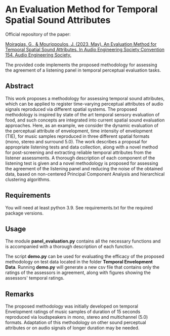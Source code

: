 
# An Evaluation Method for Temporal Spatial Sound Attributes

Official repository of the paper:

[Moiragias, G., & Mourjopoulos, J. (2023, May). An Evaluation Method for Temporal Spatial Sound Attributes. In Audio Engineering Society Convention 154. Audio Engineering Society.](http://www.aes.org/e-lib/browse.cfm?elib=22051)

The provided code implements the proposed methodology for assessing the agreement of a listening panel in temporal perceptual evaluation tasks.


## Abstract
This work proposes a methodology for assessing temporal sound attributes, which can be applied to register time-varying perceptual attributes of audio signals reproduced via different spatial systems. The proposed methodology is inspired by state of the art temporal sensory evaluation of food, and such concepts are integrated into current spatial sound evaluation approaches. Here, as an example, we consider the dynamic evaluation of the perceptual attribute of envelopment, time intensity of envelopment (TIE), for music samples reproduced in three different spatial formats (mono, stereo and surround 5.0). The work describes a proposal for appropriate listening tests and data collection, along with a novel method for post-screening and extracting reliable temporal attributes from the listener assessments. A thorough description of each component of the listening test is given and a novel methodology is proposed for assessing the agreement of the listening panel and reducing the noise of the obtained data, based on non-centered Principal Component Analysis and hierarchical clustering algorithms.
## Requirements
You will need at least python 3.9. See requirements.txt for the required package versions.
## Usage
The module __panel_evaluation.py__ contains all the necessary functions and is accompanied with a thorough description of each function.

The script __demo.py__ can be used for evaluating the efficacy of the proposed methodology on test data located in the folder __Temporal Envelopment Data__.
Running __demo.py__ will generate a new csv file that contains only the ratings of the assessors in agreement, along with figures showing the assessors' temporal ratings.
## Remarks
The proposed methodology was initially developed on temporal Envelopment ratings of music samples of duration of 15 seconds reproduced via loudspeakers in mono, stereo and multichannel (5.0) formats.
Adaptation of this methodology on other sound perceptual attributes or on audio signals of longer duration may be needed. 